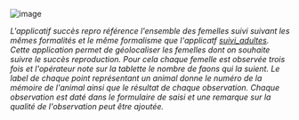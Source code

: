 
![image](https://user-images.githubusercontent.com/39738426/124933174-f7b09280-e003-11eb-944f-8b945dfa8bf0.png)

*L'applicatif succès repro référence l'ensemble des femelles suivi suivant les mêmes formalités et le même formalisme que l'applicatf [suivi_adultes](https://github.com/yannickkk/Applicatifs_VCG/blob/main/App_suivi_adultes/readme.md). Cette application permet de géolocaliser les femelles dont on souhaite suivre le succès reproduction. Pour cela chaque femelle est observée trois fois et l'opérateur note sur la tablette le nombre de faons qui la suient. Le label de chaque point représentant un animal donne le numéro de la mémoire de l'animal ainsi que le résultat de chaque observation. Chaque observation est daté dans le formulaire de saisi et une remarque sur la qualité de l'observation peut être ajoutée.*
